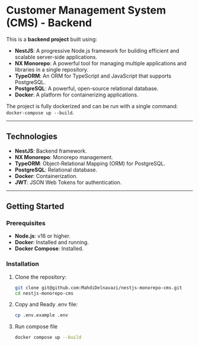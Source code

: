 # Customer Management System (CMS) - Backend

This is a **backend project** built using:
- **NestJS**: A progressive Node.js framework for building efficient and scalable server-side applications.
- **NX Monorepo**: A powerful tool for managing multiple applications and libraries in a single repository.
- **TypeORM**: An ORM for TypeScript and JavaScript that supports PostgreSQL.
- **PostgreSQL**: A powerful, open-source relational database.
- **Docker**: A platform for containerizing applications.

The project is fully dockerized and can be run with a single command: `docker-compose up --build`.

---

## Technologies

- **NestJS**: Backend framework.
- **NX Monorepo**: Monorepo management.
- **TypeORM**: Object-Relational Mapping (ORM) for PostgreSQL.
- **PostgreSQL**: Relational database.
- **Docker**: Containerization.
- **JWT**: JSON Web Tokens for authentication.

---

## Getting Started

### Prerequisites

- **Node.js**: v16 or higher.
- **Docker**: Installed and running.
- **Docker Compose**: Installed.

### Installation

1. Clone the repository:
   ```bash
   git clone git@github.com:MahdiDelnavazi/nestjs-monorepo-cms.git
   cd nestjs-monorepo-cms
2. Copy and Ready .env file:
   ```bash
   cp .env.example .env
3. Run compose file
     ```bash
   docker compose up --build
